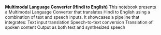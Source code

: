 **Multimodal Language Converter (Hindi to English)**
This notebook presents a Multimodal Language Converter that translates Hindi to English using a combination of text and speech inputs. It showcases a pipeline that integrates:
Text input translation
Speech-to-text conversion
Translation of spoken content
Output as both text and synthesized speech
